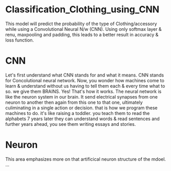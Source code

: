 # Classification_Clothing_using_CNN
This model will predict the probability of the type of Clothing/accessory while using a Convolutional Neural N/w (CNN).
Using only softmax layer & renu, maxpooling and padding, this leads to a better result in accuracy & loss function.

# CNN
Let's first understand what CNN stands for and what it means. CNN stands for Concolutional neural network. Now, you wonder
how machines come to learn & understand without us having to tell them each & every time what to so. we give them BRAINS.
Yes! That's how it works. The neural network is like the neuron system in our brain. It send electrical synapses from one
neuron to another then again from this one to that one, ultimately culiminating in a single action or decision. that is how
we program these machines to do. 
it's like raising a toddler. you teach them to read the alphabets 7 years later they can understand words & read sentences 
and further years ahead, you see them writing essays and stories.

# Neuron
This area emphasizes more on that artificical neuron structure of the mdoel.
...
